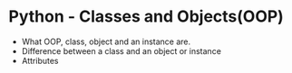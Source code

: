 # Python - Classes and Objects(OOP)
- What OOP, class, object and an instance are.
- Difference between a class and an object or instance
- Attributes
